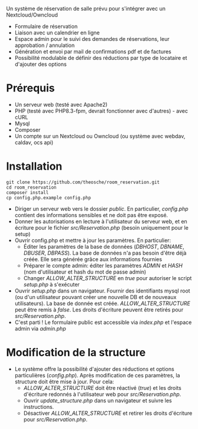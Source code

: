 Un système de réservation de salle prévu pour s'intégrer avec un Nextcloud/Owncloud
* Formulaire de réservation
* Liaison avec un calendrier en ligne
* Espace admin pour le suivi des demandes de réservations, leur approbation / annulation
* Génération et envoi par mail de confirmations pdf et de factures
* Possibilité modulable de définir des réductions par type de locataire et d'ajouter des options

# Prérequis
* Un serveur web (testé avec Apache2)
* PHP (testé avec PHP8.3-fpm, devrait fonctionner avec d'autres) - avec cURL
* Mysql
* Composer
* Un compte sur un Nextcloud ou Owncloud (ou système avec webdav, caldav, ocs api)

# Installation
```
git clone https://github.com/theosche/room_reservation.git
cd room_reservation
composer install
cp config.php.example config.php
```
* Diriger un serveur web vers le dossier _public_. En particulier, _config.php_ contient des informations sensibles et ne doit pas être exposé.
* Donner les autorisations en lecture à l'utilisateur du serveur web, et en écriture pour le fichier _src/Reservation.php_ (besoin uniquement pour le setup)
* Ouvrir config.php et mettre à jour les paramètres. En particulier:
  * Éditer les paramètres de la base de données (_DBHOST_, _DBNAME_, _DBUSER_, _DBPASS_). La base de données n'a pas besoin d'être déjà créée. Elle sera générée grâce aux informations fournies
  * Préparer le compte admin: éditer les paramètres _ADMIN_ et _HASH_ (nom d'utilisateur et hash du mot de passe admin)
  * Changer _ALLOW_ALTER_STRUCTURE_ en _true_ pour autoriser le script _setup.php_ à s'exécuter
* Ouvrir _setup.php_ dans un navigateur. Fournir des identifiants mysql root (ou d'un utilisateur pouvant créer une nouvelle DB et de nouveaux utilisateurs). La base de donnée est créée. _ALLOW_ALTER_STRUCTURE_ peut être remis à _false_. Les droits d'écriture peuvent être retirés pour _src/Reservation.php_.
* C'est parti ! Le formulaire public est accessible via _index.php_ et l'espace admin via _admin.php_

# Modification de la structure
* Le système offre la possibilité d'ajouter des réductions et options particulières (_config.php_). Après modification de ces paramètres, la structure doit être mise à jour. Pour cela:
  * _ALLOW_ALTER_STRUCTURE_ doit être réactivé (_true_) et les droits d'écriture redonnés à l'utilisateur web pour _src/Reservation.php_.
  * Ouvrir _update_structure.php_ dans un navigateur et suivre les instructions.
  * Désactiver _ALLOW_ALTER_STRUCTURE_ et retirer les droits d'écriture pour _src/Reservation.php_.
